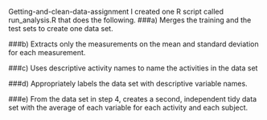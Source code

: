 Getting-and-clean-data-assignment
I created one R script called run_analysis.R that does the following.
###a) Merges the training and the test sets to create one data set.

###b) Extracts only the measurements on the mean and standard deviation for each measurement. 

###c) Uses descriptive activity names to name the activities in the data set 


###d) Appropriately labels the data set with descriptive variable names. 


###e) From the data set in step 4, creates a second, independent tidy data set with the average of each variable for each activity and each subject.

